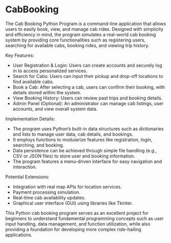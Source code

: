 # CabBooking

The Cab Booking Python Program is a command-line application that allows users to easily book, view, and manage cab rides. Designed with simplicity and efficiency in mind, the program simulates a real-world cab booking system by providing core functionalities such as registering users, searching for available cabs, booking rides, and viewing trip history.

Key Features:

- User Registration & Login: Users can create accounts and securely log in to access personalized services.
- Search for Cabs: Users can input their pickup and drop-off locations to find available cabs.
- Book a Cab: After selecting a cab, users can confirm their booking, with details stored within the system.
- View Booking History: Users can review past trips and booking details.
- Admin Panel (Optional): An administrator can manage cab listings, user accounts, and view overall system data.

Implementation Details:

- The program uses Python’s built-in data structures such as dictionaries and lists to manage user data, cab details, and bookings.
- It employs functions to modularize features like registration, login, searching, and booking.
- Data persistence can be achieved through simple file handling (e.g., CSV or JSON files) to store user and booking information.
- The program features a menu-driven interface for easy navigation and interaction.

Potential Extensions:

- Integration with real map APIs for location services.
- Payment processing simulation.
- Real-time cab availability updates.
- Graphical user interface (GUI) using libraries like Tkinter.

This Python cab booking program serves as an excellent project for beginners to understand fundamental programming concepts such as user input handling, data management, and function utilization, while also providing a foundation for developing more complex ride-hailing applications.
